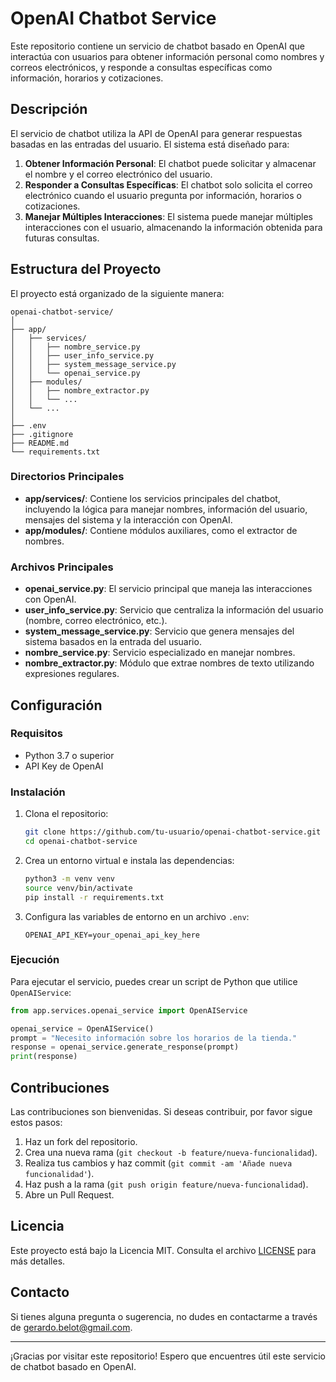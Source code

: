 # OpenAI Chatbot Service

Este repositorio contiene un servicio de chatbot basado en OpenAI que interactúa con usuarios para obtener información personal como nombres y correos electrónicos, y responde a consultas específicas como información, horarios y cotizaciones.

## Descripción

El servicio de chatbot utiliza la API de OpenAI para generar respuestas basadas en las entradas del usuario. El sistema está diseñado para:

1. **Obtener Información Personal**: El chatbot puede solicitar y almacenar el nombre y el correo electrónico del usuario.
2. **Responder a Consultas Específicas**: El chatbot solo solicita el correo electrónico cuando el usuario pregunta por información, horarios o cotizaciones.
3. **Manejar Múltiples Interacciones**: El sistema puede manejar múltiples interacciones con el usuario, almacenando la información obtenida para futuras consultas.

## Estructura del Proyecto

El proyecto está organizado de la siguiente manera:

```
openai-chatbot-service/
│
├── app/
│   ├── services/
│   │   ├── nombre_service.py
│   │   ├── user_info_service.py
│   │   ├── system_message_service.py
│   │   └── openai_service.py
│   ├── modules/
│   │   ├── nombre_extractor.py
│   │   └── ...
│   └── ...
│
├── .env
├── .gitignore
├── README.md
└── requirements.txt
```

### Directorios Principales

- **app/services/**: Contiene los servicios principales del chatbot, incluyendo la lógica para manejar nombres, información del usuario, mensajes del sistema y la interacción con OpenAI.
- **app/modules/**: Contiene módulos auxiliares, como el extractor de nombres.

### Archivos Principales

- **openai_service.py**: El servicio principal que maneja las interacciones con OpenAI.
- **user_info_service.py**: Servicio que centraliza la información del usuario (nombre, correo electrónico, etc.).
- **system_message_service.py**: Servicio que genera mensajes del sistema basados en la entrada del usuario.
- **nombre_service.py**: Servicio especializado en manejar nombres.
- **nombre_extractor.py**: Módulo que extrae nombres de texto utilizando expresiones regulares.

## Configuración

### Requisitos

- Python 3.7 o superior
- API Key de OpenAI

### Instalación

1. Clona el repositorio:

   ```bash
   git clone https://github.com/tu-usuario/openai-chatbot-service.git
   cd openai-chatbot-service
   ```

2. Crea un entorno virtual e instala las dependencias:

   ```bash
   python3 -m venv venv
   source venv/bin/activate
   pip install -r requirements.txt
   ```

3. Configura las variables de entorno en un archivo `.env`:

   ```env
   OPENAI_API_KEY=your_openai_api_key_here
   ```

### Ejecución

Para ejecutar el servicio, puedes crear un script de Python que utilice `OpenAIService`:

```python
from app.services.openai_service import OpenAIService

openai_service = OpenAIService()
prompt = "Necesito información sobre los horarios de la tienda."
response = openai_service.generate_response(prompt)
print(response)
```

## Contribuciones

Las contribuciones son bienvenidas. Si deseas contribuir, por favor sigue estos pasos:

1. Haz un fork del repositorio.
2. Crea una nueva rama (`git checkout -b feature/nueva-funcionalidad`).
3. Realiza tus cambios y haz commit (`git commit -am 'Añade nueva funcionalidad'`).
4. Haz push a la rama (`git push origin feature/nueva-funcionalidad`).
5. Abre un Pull Request.

## Licencia

Este proyecto está bajo la Licencia MIT. Consulta el archivo [LICENSE](LICENSE) para más detalles.

## Contacto

Si tienes alguna pregunta o sugerencia, no dudes en contactarme a través de [gerardo.belot@gmail.com](mailto:gerardo.belot@gmail.com).

---

¡Gracias por visitar este repositorio! Espero que encuentres útil este servicio de chatbot basado en OpenAI.